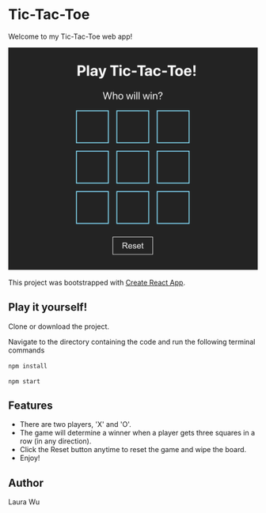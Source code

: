 # Tic-Tac-Toe

Welcome to my Tic-Tac-Toe web app!

![Tic Tac Toe Game](https://github.com/leemaiwu/Project-tic-tac-toe/blob/main/ReadMe_img/tic-tac-toe-home.png?raw=true)

This project was bootstrapped with [Create React App](https://github.com/facebook/create-react-app).

## Play it yourself!

Clone or download the project.

Navigate to the directory containing the code and run the following terminal commands

`npm install`

`npm start`

## Features

- There are two players, 'X' and 'O'.
- The game will determine a winner when a player gets three squares in a row (in any direction).
- Click the Reset button anytime to reset the game and wipe the board.
- Enjoy!

## Author

Laura Wu